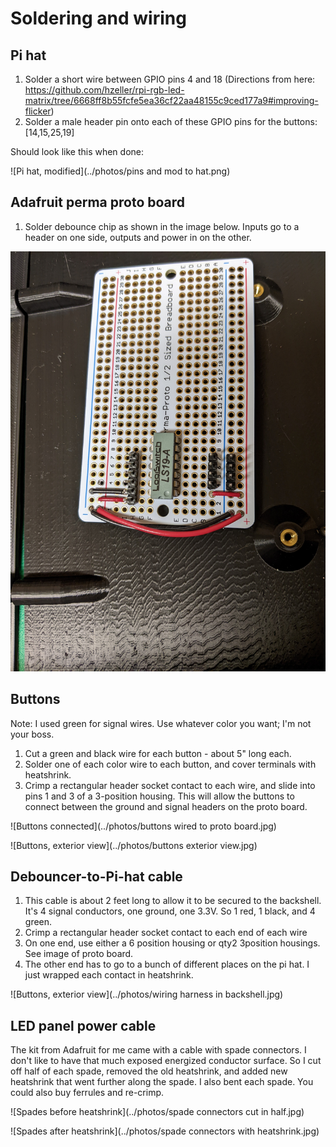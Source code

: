 # Soldering and wiring

## Pi hat

1. Solder a short wire between GPIO pins 4 and 18 (Directions from here: https://github.com/hzeller/rpi-rgb-led-matrix/tree/6668ff8b55fcfe5ea36cf22aa48155c9ced177a9#improving-flicker)
1. Solder a male header pin onto each of these GPIO pins for the buttons: [14,15,25,19]

Should look like this when done:

![Pi hat, modified](../photos/pins and mod to hat.png)

## Adafruit perma proto board

1. Solder debounce chip as shown in the image below.  Inputs go to a header on one side, outputs and power in on the other.

![](../photos/proto-board-soldered.jpg)

## Buttons

Note: I used green for signal wires.  Use whatever color you want; I'm not your boss.

1. Cut a green and black wire for each button - about 5" long each.
1. Solder one of each color wire to each button, and cover terminals with heatshrink.
1. Crimp a rectangular header socket contact to each wire, and slide into pins 1 and 3 of a 3-position housing.  This will allow the buttons to connect between the ground and signal headers on the proto board.

![Buttons connected](../photos/buttons wired to proto board.jpg)

![Buttons, exterior view](../photos/buttons exterior view.jpg)

## Debouncer-to-Pi-hat cable

1. This cable is about 2 feet long to allow it to be secured to the backshell. It's 4 signal conductors, one ground, one 3.3V.  So 1 red, 1 black, and 4 green.
1. Crimp a rectangular header socket contact to each end of each wire
1. On one end, use either a 6 position housing or qty2 3position housings.  See image of proto board.
1. The other end has to go to a bunch of different places on the pi hat.  I just wrapped each contact in heatshrink.

![Buttons, exterior view](../photos/wiring harness in backshell.jpg)

## LED panel power cable

The kit from Adafruit for me came with a cable with spade connectors.  I don't like to have that much exposed energized conductor surface.  So I cut off half of each spade, removed the old heatshrink, and added new heatshrink that went further along the spade.  I also bent each spade.  You could also buy ferrules and re-crimp.

![Spades before heatshrink](../photos/spade connectors cut in half.jpg)

![Spades after heatshrink](../photos/spade connectors with heatshrink.jpg)


